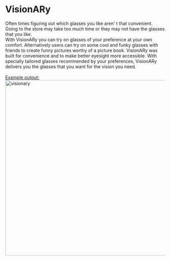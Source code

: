 # VisionARy
Often times figuring out which glasses you like aren' t that convenient. Going to the store may take too much time or they may not have the glasses that you like. <br>
          With VisionARy you can try on glasses of your preference
          at your own comfort. Alternatively users can try on some cool and funky glasses with friends to create
          funny
          pictures worthy of a picture book. VisionARy was built for convenience and to make better eyesight more
          accessible. With specially tailored glasses recommended by your preferences, VisionARy delivers you the
          glasses that you want for the vision you need.
          <br>
<br>
<u>Example output:</u><br>
<img width="553" alt="visionary" src="https://github.com/AraavNayak/VisionARy/assets/104335810/9bd847e2-bcc5-461d-8f09-54f7a8267ff9">
